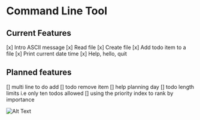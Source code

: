 # Command Line Tool

## Current Features

[x] Intro ASCII message
[x] Read file
[x] Create file
[x] Add todo item to a file
[x] Print current date time
[x] Help, hello, quit

## Planned features

[] multi line to do add
[] todo remove item
[] help planning day
  [] todo length limits i.e only ten todos allowed
  [] using the priority index to rank by importance
    
![Alt Text](https://unsplash.com/photos/person-writing-bucket-list-on-book-RLw-UC03Gwc)
